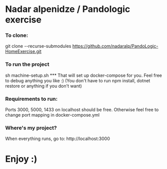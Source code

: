 # Nadar alpenidze / Pandologic exercise

### To clone:
git clone --recurse-submodules https://github.com/nadaralp/PandoLogic-HomeExercise.git


### To run the project
sh machine-setup.sh
*** That will set up docker-compose for you. Feel free to debug anything you like :)
(You don't have to run npm install, dotnet restore or anything if you don't want)

### Requirements to run:
Ports 3000, 5000, 1433 on localhost should be free.
Otherwise feel free to change port mapping in docker-compose.yml


### Where's my project?
When everything runs, go to:
http://localhost:3000


# Enjoy :)
